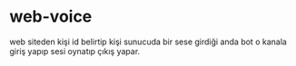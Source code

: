 # web-voice 

web siteden kişi id belirtip kişi sunucuda bir sese girdiği anda bot o kanala giriş yapıp sesi oynatıp çıkış yapar.
